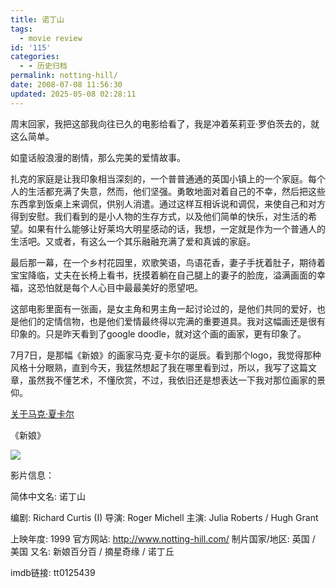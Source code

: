 ```yaml
---
title: 诺丁山
tags:
  - movie review
id: '115'
categories:
  - - 历史归档
permalink: notting-hill/
date: 2008-07-08 11:56:30
updated: 2025-05-08 02:28:11
---
```


周末回家，我把这部我向往已久的电影给看了，我是冲着茱莉亚·罗伯茨去的，就这么简单。

如童话般浪漫的剧情，那么完美的爱情故事。

扎克的家庭是让我印象相当深刻的，一个普普通通的英国小镇上的一个家庭。每个人的生活都充满了失意，然而，他们坚强。勇敢地面对着自己的不幸，然后把这些东西拿到饭桌上来调侃，供别人消遣。通过这样互相诉说和调侃，来使自己和对方得到安慰。我们看到的是小人物的生存方式，以及他们简单的快乐，对生活的希望。如果有什么能够让好莱坞大明星感动的话，我想，一定就是作为一个普通人的生活吧。又或者，有这么一个其乐融融充满了爱和真诚的家庭。
<!-- more -->
最后那一幕，在一个乡村花园里，欢歌笑语，鸟语花香，妻子手抚着肚子，期待着宝宝降临，丈夫在长椅上看书，抚摸着躺在自己腿上的妻子的脸庞，溢满画面的幸福，这恐怕就是每个人心目中最最美好的愿望吧。

这部电影里面有一张画，是女主角和男主角一起讨论过的，是他们共同的爱好，也是他们的定情信物，也是他们爱情最终得以完满的重要道具。我对这幅画还是很有印象的。只是昨天看到了google doodle，就对这个画的画家，更有印象了。

7月7日，是那幅《新娘》的画家马克·夏卡尔的诞辰。看到那个logo，我觉得那种风格十分眼熟，直到今天，我猛然想起了我在哪里看到过，所以，我写了这篇文章，虽然我不懂艺术，不懂欣赏，不过，我依旧还是想表达一下我对那位画家的景仰。

[关于马克·夏卡尔](http://it.liuhuafang.com/2008/07/%e8%b0%b7%e6%ad%8clogo%ef%bc%9a%e9%a9%ac%e5%85%8b%c2%b7%e5%a4%8f%e5%8d%a1%e5%b0%94/)

《新娘》

![](http://lh4.ggpht.com/TangChao.ZJU/SHLZRdKwppI/AAAAAAAAAdk/UCEk6W5vYOo/s800/La-Mariee-Posters.jpg)

影片信息：

简体中文名: 诺丁山

编剧: Richard Curtis (I)
导演: Roger Michell
主演: Julia Roberts / Hugh Grant

上映年度: 1999
官方网站: http://www.notting-hill.com/
制片国家/地区: 英国 /　美国
又名: 新娘百分百 / 摘星奇缘 / 诺丁丘

imdb链接: tt0125439